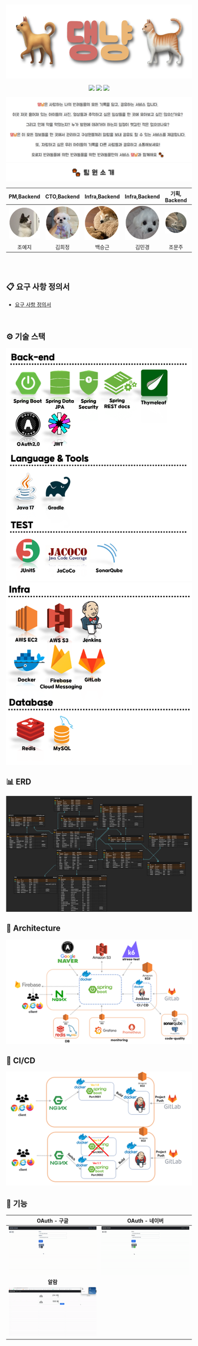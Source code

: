 <div align="center" >

<img src="readme_img/댕냥타이틀.png" width="600" height="200">    

<a href="https://daengnyang.site"><img src="https://img.shields.io/badge/daengnyang-4285F4?style=flat&logo=Google Chrome&logoColor=white" /></a>
<a href="https://daengnyang.site/docs/index.html"><img src="https://img.shields.io/badge/restdocs-83B81A?style=flat&logo=Google Chrome&logoColor=white" /></a>
<a href="https://daengnyangproject.tistory.com/"><img src="https://img.shields.io/badge/techblog-ECD53F?style=flat&logo=Google Chrome&logoColor=white" /></a>

<img src="readme_img/댕냥소개글수정.png">

<img src="readme_img/팀원.png">

|                                PM,Backend                                 |                                CTO,Backend                                |                               Infra,Backend                               |                               Infra,Backend                               |                                기획, Backend                                |                                기획, Backend                                |
|:-------------------------------------------------------------------------:|:-------------------------------------------------------------------------:|:-------------------------------------------------------------------------:|:-------------------------------------------------------------------------:|:-------------------------------------------------------------------------:|:-------------------------------------------------------------------------:|
|                      <img src="readme_img/예지.png" width="120">                       |                      <img src="readme_img/희정.png" width="120">                       |                      <img src="readme_img/승근.png" width="120">                       |                      <img src="readme_img/민경.png" width="120">                       |                      <img src="readme_img/문주.png" width="120">                       |                      <img src="readme_img/상훈.png" width="120">                       |
|                                    조예지                                    |                                    김희정                                    |                                    백승근                                    |                                    김민경                                    |                                    조문주                                    |                                    이상훈                                    |

</div>

<br>
<br>

## 📋 요구 사항 정의서
- [요구 사항 정의서](https://nebulous-purple-edf.notion.site/8f77852e26d24510ab582ab5b9eb03b5)


<br>

## ⚙ 기술 스택
<img src="readme_img/스택10.png">
<img src="readme_img/스택11.png">

<br>

## 📊 ERD
<img src="readme_img/daengnyang.png">

<br>

## 📌 Architecture
<img src="readme_img/댕냥뽀짝아키텍쳐.png">

<br>

## 📌 CI/CD
<img src="readme_img/댕냥뽀짝CICD.png">

<br>

## 📌 기능

|            OAuth - 구글            | OAuth - 네이버 |
|:--------------------------------:|:-----------:|
| <img src="readme_img/구글로그인.gif"> | <img src="readme_img/네이버로그인.gif"> |
|            <b>알람</b>             ||
|   <img src="readme_img/알람.gif">   ||

